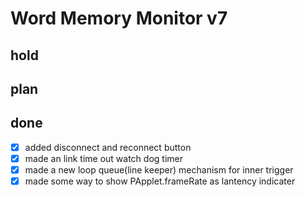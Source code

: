 Word Memory Monitor v7
===

## hold
## plan
## done
 - [x] added disconnect and reconnect button
 - [x] made an link time out watch dog timer
 - [x] made a new loop queue(line keeper) mechanism for inner trigger
 - [x] made some way to show PApplet.frameRate as lantency indicater
<EOF>
   
